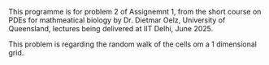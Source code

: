 This programme is for problem 2 of Assignemnt 1, from the short course on PDEs for mathmeatical biology by Dr.  Dietmar Oelz, University of Queensland, lectures being delivered at IIT Delhi, June 2025.

This problem is regarding the random walk of the cells om a 1 dimensional grid.
